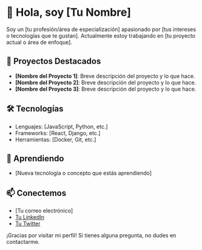 # 👋 Hola, soy [Tu Nombre]

Soy un [tu profesión/área de especialización] apasionado por [tus intereses o tecnologías que te gustan]. Actualmente estoy trabajando en [tu proyecto actual o área de enfoque].

## 🚀 Proyectos Destacados

- **[Nombre del Proyecto 1]**: Breve descripción del proyecto y lo que hace.
- **[Nombre del Proyecto 2]**: Breve descripción del proyecto y lo que hace.
- **[Nombre del Proyecto 3]**: Breve descripción del proyecto y lo que hace.

## 🛠️ Tecnologías

- Lenguajes: [JavaScript, Python, etc.]
- Frameworks: [React, Django, etc.]
- Herramientas: [Docker, Git, etc.]

## 🌱 Aprendiendo

- [Nueva tecnología o concepto que estás aprendiendo]

## 📫 Conectemos

- [Tu correo electrónico]
- [Tu LinkedIn](tu-linkedin)
- [Tu Twitter](tu-twitter)

¡Gracias por visitar mi perfil! Si tienes alguna pregunta, no dudes en contactarme.

